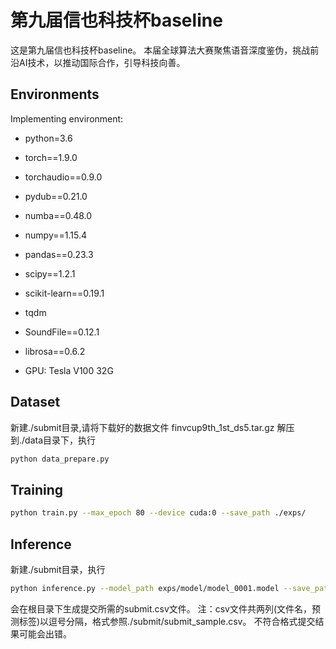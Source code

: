 # 第九届信也科技杯baseline


这是第九届信也科技杯baseline。 
本届全球算法大赛聚焦语音深度鉴伪，挑战前沿AI技术，以推动国际合作，引导科技向善。


## Environments
Implementing environment:  
- python=3.6
- torch==1.9.0
- torchaudio==0.9.0
- pydub==0.21.0
- numba==0.48.0
- numpy==1.15.4
- pandas==0.23.3
- scipy==1.2.1
- scikit-learn==0.19.1
- tqdm
- SoundFile==0.12.1
- librosa==0.6.2

- GPU: Tesla V100 32G  



## Dataset

新建./submit目录,请将下载好的数据文件 finvcup9th_1st_ds5.tar.gz 解压到./data目录下，执行
```bash
python data_prepare.py
```


## Training

```bash
python train.py --max_epoch 80 --device cuda:0 --save_path ./exps/
```


## Inference

新建./submit目录，执行
```bash
python inference.py --model_path exps/model/model_0001.model --save_path ./submit/submit.csv
```
会在根目录下生成提交所需的submit.csv文件。
注：csv文件共两列(文件名，预测标签)以逗号分隔，格式参照./submit/submit_sample.csv。
    不符合格式提交结果可能会出错。

